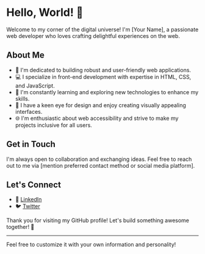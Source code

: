 # Hello, World! 👋

Welcome to my corner of the digital universe! I'm [Your Name], a passionate web developer who loves crafting delightful experiences on the web. 

## About Me

- 🚀 I'm dedicated to building robust and user-friendly web applications.
- 💻 I specialize in front-end development with expertise in HTML, CSS, and JavaScript.
- 🌱 I'm constantly learning and exploring new technologies to enhance my skills.
- 🎨 I have a keen eye for design and enjoy creating visually appealing interfaces.
- 🌐 I'm enthusiastic about web accessibility and strive to make my projects inclusive for all users.

## Get in Touch

I'm always open to collaboration and exchanging ideas. Feel free to reach out to me via [mention preferred contact method or social media platform].

## Let's Connect

- 💼 [LinkedIn](https://www.linkedin.com/in/ranajoy-ghosh/)
- 🐦 [Twitter](https://twitter.com/RanajoyGhosh98)

Thank you for visiting my GitHub profile! Let's build something awesome together! 🚀

---

Feel free to customize it with your own information and personality!
